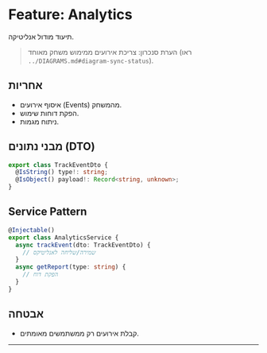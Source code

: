 # Feature: Analytics

תיעוד מודול אנליטיקה.

> הערת סנכרון: צריכת אירועים ממימוש משחק מאוחד (ראו `../DIAGRAMS.md#diagram-sync-status`).

## אחריות
- איסוף אירועים (Events) מהמשחק.
- הפקת דוחות שימוש.
- ניתוח מגמות.

## מבני נתונים (DTO)
```typescript
export class TrackEventDto {
  @IsString() type!: string;
  @IsObject() payload!: Record<string, unknown>;
}
```

## Service Pattern
```typescript
@Injectable()
export class AnalyticsService {
  async trackEvent(dto: TrackEventDto) {
    // שמירה/שליחה לאנליטיקס
  }
  async getReport(type: string) {
    // הפקת דוח
  }
}
```

## אבטחה
- קבלת אירועים רק ממשתמשים מאומתים.

---
 

